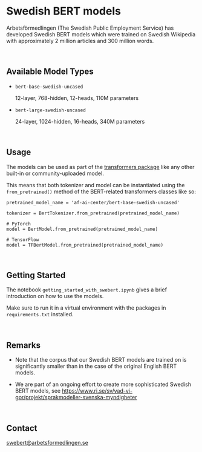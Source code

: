 # Swedish BERT models

Arbetsförmedlingen (The Swedish Public Employment Service) has developed Swedish 
BERT models which were trained on Swedish Wikipedia with approximately 
2 million articles and 300 million words.

<br>

## Available Model Types  
  
- `bert-base-swedish-uncased`

    12-layer, 768-hidden, 12-heads, 110M parameters
    
- `bert-large-swedish-uncased`

    24-layer, 1024-hidden, 16-heads, 340M parameters
    
<br>

## Usage
The models can be used as part of the [transformers package](https://github.com/huggingface/transformers) 
like any other built-in or community-uploaded model. 

This means that both tokenizer and model can be 
instantiated using the `from_pretrained()` method 
of the BERT-related transformers classes like so:

    pretrained_model_name = 'af-ai-center/bert-base-swedish-uncased'
    
    tokenizer = BertTokenizer.from_pretrained(pretrained_model_name)
    
    # PyTorch
    model = BertModel.from_pretrained(pretrained_model_name)
    
    # TensorFlow
    model = TFBertModel.from_pretrained(pretrained_model_name)
    
<br>
  
## Getting Started

The notebook `getting_started_with_swebert.ipynb` gives a brief introduction on how to use the models.

Make sure to run it in a virtual environment with the packages in `requirements.txt` installed.

<br>
  
## Remarks
- Note that the corpus that our Swedish BERT models are trained on is significantly
smaller than in the case of the original English BERT models.

- We are part of an ongoing effort to create more sophisticated Swedish BERT models, 
see https://www.ri.se/sv/vad-vi-gor/projekt/sprakmodeller-svenska-myndigheter

<br>

## Contact

swebert@arbetsformedlingen.se
